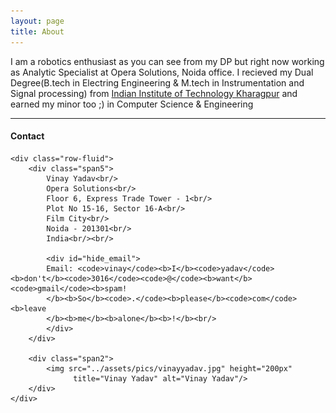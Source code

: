 ```yaml
---
layout: page
title: About
---
```

I am a robotics enthusiast as you can see from my DP but right now working as Analytic Specialist at Opera Solutions, Noida office.
I recieved my Dual Degree(B.tech in Electring Engineering & M.tech in Instrumentation and Signal processing) from [Indian Institute of Technology Kharagpur](http://iitkgp.ac.in) and earned my minor too ;) in Computer Science & Engineering

---

<div class="container">
<h4>Contact</h4>

    <div class="row-fluid">
        <div class="span5">
            Vinay Yadav<br/>
            Opera Solutions<br/>
            Floor 6, Express Trade Tower - 1<br/>
            Plot No 15-16, Sector 16-A<br/>
            Film City<br/>
            Noida - 201301<br/>
            India<br/><br/>

            <div id="hide_email">
            Email: <code>vinay</code><b>I</b><code>yadav</code><b>don't</b><code>3016</code><code>@</code><b>want</b><code>gmail</code><b>spam!
            </b><b>So</b><code>.</code><b>please</b><code>com</code><b>leave
            </b><b>me</b><b>alone</b><b>!</b><br/>
            </div>
        </div>

        <div class="span2">
            <img src="../assets/pics/vinayyadav.jpg" height="200px" 
                  title="Vinay Yadav" alt="Vinay Yadav"/>
        </div>
    </div>
</div>
